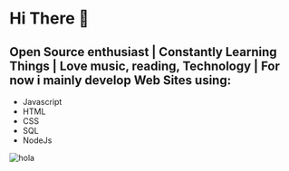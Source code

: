 # Hi There :wave: 
## Open Source enthusiast |  Constantly Learning Things | Love music, reading, Technology | For now i mainly develop Web Sites using:

- Javascript
- HTML
- CSS
- SQL
- NodeJs

![hola](https://i.ibb.co/MBW9DLK/120505324-177294497212641-5047091001395955232-n.jpg)
